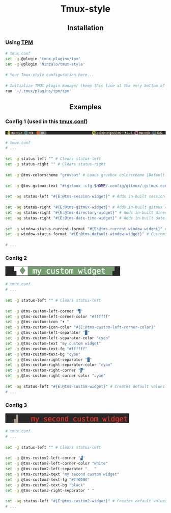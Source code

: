 <h1 align="center">Tmux-style</h1>
<h2 align="center">Installation</h2>

<h3>Using <a href='https://github.com/tmux-plugins/tpm'>TPM</a></h3>

```sh
# tmux.conf
set -g @plugin 'tmux-plugins/tpm'
set -g @plugin 'Ninzalo/tmux-style'

# Your Tmux-style configuration here...

# Initialize TMUX plugin manager (keep this line at the very bottom of tmux.conf)
run '~/.tmux/plugins/tpm/tpm'
```

<h2 align="center">Examples</h2>

<h3>Config 1 (used in this <a href='https://github.com/Ninzalo/dotfiles/blob/d2a10b92239739568f2bd854d85e5d79bdc98de1/tmux/.config/tmux/tmux.conf#L84'>tmux.conf</a>)</h3>
<img src='./assets/config1.png' height='11'/>

```sh
# tmux.conf
# ...

set -g status-left "" # Clears status-left
set -g status-right "" # Clears status-right

set -g @tms-colorscheme "gruvbox" # Loads gruvbox colorscheme [Default: gruvbox]

set -g @tms-gitmux-text "#(gitmux -cfg $HOME/.config/gitmux/.gitmux.conf #{pane_current_path})" # Changes text of in-built gitmux widget

set -ag status-left "#{E:@tms-session-widget}" # Adds in-built session widget to status-left

set -ag status-right "#{E:@tms-gitmux-widget}" # Adds in-built gitmux widget to status-right
set -ag status-right "#{E:@tms-directory-widget}" # Adds in-built directory widget to status-right
set -ag status-right "#{E:@tms-date-time-widget}" # Adds in-built date-time widget to status-right

set -g window-status-current-format "#{E:@tms-current-window-widget}" # Customizes default tmux current window widget with gruvbox theme
set -g window-status-format "#{E:@tms-default-window-widget}" # Customizes default tmux window widget with gruvbox theme

# ...
```

<h3>Config 2</h3>
<img src='./assets/config2.png' height='30'/>

```sh
# tmux.conf
# ...

set -g status-left "" # Clears status-left

set -g @tms-custom-left-corner "▜"
set -g @tms-custom-left-corner-color "#ffffff"
set -g @tms-custom-icon "♦ "
set -g @tms-custom-icon-color "#{E:@tms-custom-left-corner-color}"
set -g @tms-custom-left-separator "█"
set -g @tms-custom-left-separator-color "cyan"
set -g @tms-custom-text "my custom widget"
set -g @tms-custom-text-fg "#ffffff"
set -g @tms-custom-text-bg "cyan"
set -g @tms-custom-right-separator "█"
set -g @tms-custom-right-separator-color "cyan"
set -g @tms-custom-right-corner "▛"
set -g @tms-custom-right-corner-color "cyan"

set -ag status-left "#{E:@tms-custom-widget}" # Creates default values for 'custom' widget
# ...
```

<h3>Config 3</h3>
<img src='./assets/config3.png' height='30'/>

```sh
# tmux.conf
# ...

set -g status-left "" # Clears status-left

set -g @tms-custom2-left-corner "▟"
set -g @tms-custom2-left-corner-color "white"
set -g @tms-custom2-left-separator "   "
set -g @tms-custom2-text "my second custom widget"
set -g @tms-custom2-text-fg "#ff0000"
set -g @tms-custom2-text-bg "black"
set -g @tms-custom2-right-separator " "

set -ag status-left "#{E:@tms-custom2-widget}" # Creates default values for 'custom2' widget
# ...
```
